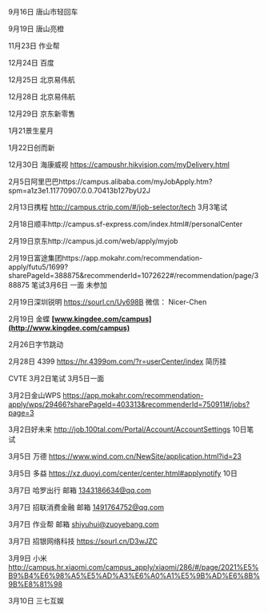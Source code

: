 9月16日 唐山市轻回车

9月19日 唐山亮橙

11月23日 作业帮

12月24日 百度

12月25日 北京易伟航

12月28日 北京易伟航

12月29日 京东新零售

1月21景生星月

1月22日创而新





12月30日 海康威视 https://campushr.hikvision.com/myDelivery.html

2月5日阿里巴巴https://campus.alibaba.com/myJobApply.htm?spm=a1z3e1.11770907.0.0.70413b127byU2J

2月13日携程 http://campus.ctrip.com/#/job-selector/tech  3月3笔试

2月18日顺丰http://campus.sf-express.com/index.html#/personalCenter

2月19日京东http://campus.jd.com/web/apply/myjob

2月19日富途集团https://app.mokahr.com/recommendation-apply/futu5/1699?sharePageId=388875&recommenderId=1072622#/recommendation/page/388875 笔试3月6日   一面 未参加

2月19日深圳锐明 https://sourl.cn/Uy698B 微信： Nicer-Chen

2月19日 金蝶 **[www.kingdee.com/campus](http://www.kingdee.com/campus)**

2月26日字节跳动

2月28日 4399 https://hr.4399om.com/?r=userCenter/index  简历挂

CVTE 3月2日笔试  3月5日一面

3月2日金山WPS https://app.mokahr.com/recommendation-apply/wps/29466?sharePageId=403313&recommenderId=750911#/jobs?page=3

3月2日好未来 http://job.100tal.com/Portal/Account/AccountSettings 10日笔试

3月5日 万德 https://www.wind.com.cn/NewSite/application.html?id=23

3月5日 多益 https://xz.duoyi.com/center/center.html#applynotify 10日

3月7日 哈罗出行 邮箱 1343186634@qq.com

3月7日 招联消费金融 邮箱 1491764752@qq.com

3月7日 作业帮 邮箱 shiyuhui@zuoyebang.com

3月7日 招银网络科技 https://sourl.cn/D3wJZC

3月9日 小米 http://campus.hr.xiaomi.com/campus_apply/xiaomi/286/#/page/2021%E5%B9%B4%E6%98%A5%E5%AD%A3%E6%A0%A1%E5%9B%AD%E6%8B%9B%E8%81%98

3月10日 三七互娱 





